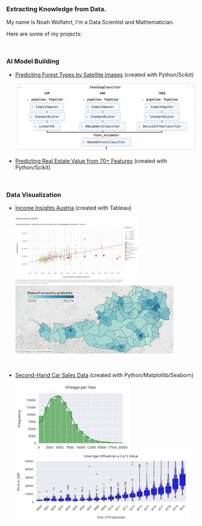 ### Extracting Knowledge from Data.

My name is Noah Wolfahrt, I'm a Data Scientist and Mathematician.

Here are some of my projects:

<br>

### AI Model Building

* [Predicting Forest Types by Satellite Images](https://github.com/wolfno/Model-Building/tree/main/Forest%20Cover%20Prediction) (created with Python/Scikit)

  [<img src="https://github.com/wolfno/Model-Building/blob/main/Forest%20Cover%20Prediction/stack.png" height="180" />](https://github.com/wolfno/Model-Building/tree/main/Forest%20Cover%20Prediction)

* [Predicting Real Estate Value from 70+ Features](https://github.com/wolfno/Model-Building/tree/main/Housing%20Regression) (created with Python/Scikit)

<br>

### Data Visualization

* [Income Insights Austria](https://github.com/wolfno/Data-Visualization/tree/main/Income%20Insights) (created with Tableau)

  [<img src="https://github.com/wolfno/Data-Visualization/blob/main/Education%20and%20Income.png" height="180" />](https://github.com/wolfno/Data-Visualization/blob/main/Income%20Insights/Income%20Insights%20Austria.pdf)
  [<img src="https://github.com/wolfno/Data-Visualization/blob/main/Share%20of%20Graduates.png" height="180" />](https://github.com/wolfno/Data-Visualization/blob/main/Income%20Insights/Income%20Insights%20Austria.pdf)

<br>

* [Second-Hand Car Sales Data](https://github.com/wolfno/Data-Preprocessing/tree/main/UK%20Car%20Sales/) (created with Python/Matplotlib/Seaborn)

  [<img src="https://github.com/wolfno/Data-Preprocessing/blob/main/UK%20Car%20Sales/Resources/car_mileage.png" height="180" />](https://github.com/wolfno/Data-Preprocessing/blob/main/UK%20Car%20Sales/data_preprocessing.ipynb)
  [<img src="https://github.com/wolfno/Data-Preprocessing/blob/main/UK%20Car%20Sales/Resources/car_age.png" height="180" />](https://github.com/wolfno/Data-Preprocessing/blob/main/UK%20Car%20Sales/data_preprocessing.ipynb)
  
